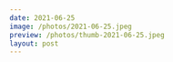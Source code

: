 ```yaml
---
date: 2021-06-25
image: /photos/2021-06-25.jpeg
preview: /photos/thumb-2021-06-25.jpeg
layout: post
---
```



